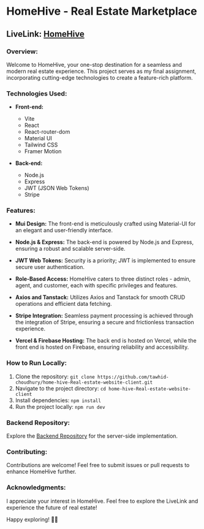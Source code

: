 # HomeHive - Real Estate Marketplace

## LiveLink: [HomeHive](https://homehive-84c83.web.app/)

### Overview:

Welcome to HomeHive, your one-stop destination for a seamless and modern real estate experience. This project serves as my final assignment, incorporating cutting-edge technologies to create a feature-rich platform.

### Technologies Used:

- **Front-end:**
  - Vite
  - React
  - React-router-dom
  - Material UI
  - Tailwind CSS
  - Framer Motion

- **Back-end:**
  - Node.js
  - Express
  - JWT (JSON Web Tokens)
  - Stripe

### Features:

- **Mui Design:** The front-end is meticulously crafted using Material-UI for an elegant and user-friendly interface.
  
- **Node.js & Express:** The back-end is powered by Node.js and Express, ensuring a robust and scalable server-side.

- **JWT Web Tokens:** Security is a priority; JWT is implemented to ensure secure user authentication.

- **Role-Based Access:** HomeHive caters to three distinct roles - admin, agent, and customer, each with specific privileges and features.

- **Axios and Tanstack:** Utilizes Axios and Tanstack for smooth CRUD operations and efficient data fetching.

- **Stripe Integration:** Seamless payment processing is achieved through the integration of Stripe, ensuring a secure and frictionless transaction experience.

- **Vercel & Firebase Hosting:** The back end is hosted on Vercel, while the front end is hosted on Firebase, ensuring reliability and accessibility.

### How to Run Locally:

1. Clone the repository: `git clone https://github.com/tawhid-choudhury/home-hive-Real-estate-website-client.git`
2. Navigate to the project directory: `cd home-hive-Real-estate-website-client`
3. Install dependencies: `npm install`
4. Run the project locally: `npm run dev`

### Backend Repository:

Explore the [Backend Repository](https://github.com/tawhid-choudhury/home-hive-Real-estate-website-server) for the server-side implementation.

### Contributing:

Contributions are welcome! Feel free to submit issues or pull requests to enhance HomeHive further.


### Acknowledgments:

I appreciate your interest in HomeHive. Feel free to explore the LiveLink and experience the future of real estate!

Happy exploring! 🏡✨
